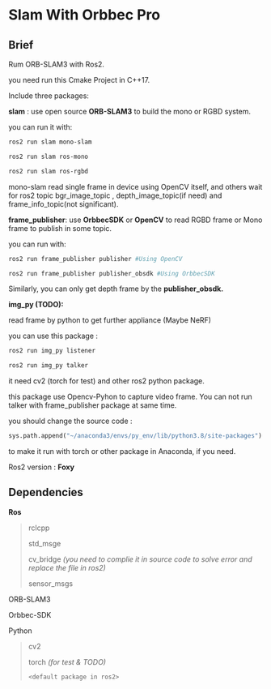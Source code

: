 # Slam With Orbbec Pro

## Brief

Rum ORB-SLAM3 with Ros2.

you need run this Cmake Project in C++17.


Include three packages:

**slam** : use open source **ORB-SLAM3** to build the mono or RGBD system.

you can run it with:

```bash
ros2 run slam mono-slam
```

```bash
ros2 run slam ros-mono
```

```bash
ros2 run slam ros-rgbd
```

mono-slam read single frame in device using OpenCV itself, and others wait for ros2 topic bgr_image_topic , depth_image_topic(if need) and frame_info_topic(not significant).


**frame_publisher**: use **OrbbecSDK** or **OpenCV** to read RGBD frame or Mono frame to publish in some topic.

you can run with:

```bash
ros2 run frame_publisher publisher #Using OpenCV
```

```bash
ros2 run frame_publisher publisher_obsdk #Using OrbbecSDK
```

Similarly, you can only get depth frame by the **publisher_obsdk.** 

**img_py (TODO):**

read frame by python to get further appliance (Maybe NeRF)

you can use this package :

```bash
ros2 run img_py listener
```

```bash
ros2 run img_py talker
```

it need cv2 (torch for test) and other ros2 python package.

this package use Opencv-Pyhon to capture video frame. You can not run talker with frame_publisher package at same time.

you should change the source code :

```python
sys.path.append("~/anaconda3/envs/py_env/lib/python3.8/site-packages")
```

to make it run with torch or other package in Anaconda, if you need.

Ros2 version : **Foxy**

## Dependencies

**Ros**

> rclcpp
>
> std_msge
>
> cv_bridge *(you need to complie it in source code to solve error and replace the file in ros2)*
>
> sensor_msgs

ORB-SLAM3

Orbbec-SDK

Python

> cv2
>
> torch *(for test & TODO)*
>
> `<default package in ros2>`
